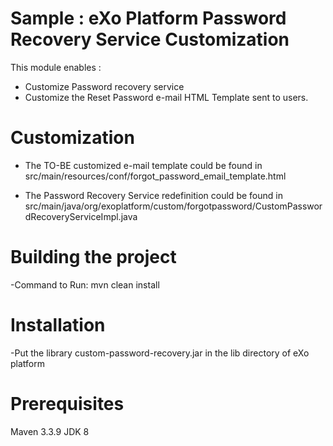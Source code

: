 # Sample : eXo Platform Password Recovery Service Customization

This module enables :
- Customize Password recovery service
- Customize the Reset Password e-mail HTML Template sent to users.

# Customization

- The TO-BE customized e-mail template could be found in src/main/resources/conf/forgot_password_email_template.html

- The Password Recovery Service redefinition could be found in src/main/java/org/exoplatform/custom/forgotpassword/CustomPasswordRecoveryServiceImpl.java

# Building the project

-Command to Run: mvn clean install

# Installation

-Put the library custom-password-recovery.jar in the lib directory of eXo platform

# Prerequisites

Maven 3.3.9
JDK 8
